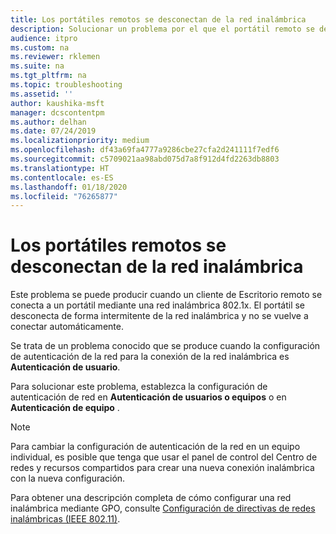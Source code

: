 ```yaml
---
title: Los portátiles remotos se desconectan de la red inalámbrica
description: Solucionar un problema por el que el portátil remoto se desconecta de la red inalámbrica.
audience: itpro
ms.custom: na
ms.reviewer: rklemen
ms.suite: na
ms.tgt_pltfrm: na
ms.topic: troubleshooting
ms.assetid: ''
author: kaushika-msft
manager: dcscontentpm
ms.author: delhan
ms.date: 07/24/2019
ms.localizationpriority: medium
ms.openlocfilehash: df43a69fa4777a9286cbe27cfa2d241111f7edf6
ms.sourcegitcommit: c5709021aa98abd075d7a8f912d4fd2263db8803
ms.translationtype: HT
ms.contentlocale: es-ES
ms.lasthandoff: 01/18/2020
ms.locfileid: "76265877"
---
```

# <a name="remote-laptop-disconnects-from-wireless-network"></a>Los portátiles remotos se desconectan de la red inalámbrica

Este problema se puede producir cuando un cliente de Escritorio remoto se conecta a un portátil mediante una red inalámbrica 802.1x. El portátil se desconecta de forma intermitente de la red inalámbrica y no se vuelve a conectar automáticamente.

Se trata de un problema conocido que se produce cuando la configuración de autenticación de la red para la conexión de la red inalámbrica es **Autenticación de usuario**.

Para solucionar este problema, establezca la configuración de autenticación de red en **Autenticación de usuarios o equipos**  o en **Autenticación de equipo** .

 > [!NOTE]  
> Para cambiar la configuración de autenticación de la red en un equipo individual, es posible que tenga que usar el panel de control del Centro de redes y recursos compartidos para crear una nueva conexión inalámbrica con la nueva configuración.

Para obtener una descripción completa de cómo configurar una red inalámbrica mediante GPO, consulte [Configuración de directivas de redes inalámbricas (IEEE 802.11)](../../../networking/core-network-guide/cncg/wireless/e-wireless-access-deployment.md#bkmk_policies).

